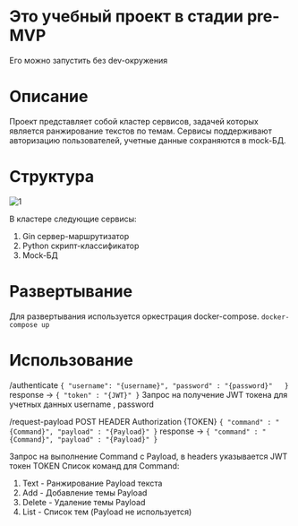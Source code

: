 # Это учебный проект в стадии pre-MVP
Его можно запустить без dev-окружения
# Описание 
Проект представляет собой кластер сервисов, задачей которых является ранжирование текстов по темам. Сервисы поддерживают авторизацию пользователей, учетные данные сохраняются в mock-БД. 
# Структура 
![1](https://github.com/Adiutant/classificatory/assets/17684112/d80eb66d-d3cf-4f8c-ad98-b6baee851d9e)

В кластере следующие сервисы:
  1. Gin сервер-маршрутизатор
  2. Python скрипт-классификатор
  3. Mock-БД

# Развертывание
Для развертывания используется оркестрация docker-compose.
`docker-compose up`

# Использование

/authenticate
`{
    "username": "{username}",
    "password" : "{password}"  
}`
response -> 
`{
  "token" : "{JWT}"
}`
Запрос на получение JWT токена для учетных данных username , password

/request-payload POST HEADER Authorization {TOKEN}
`{
    "command" : "{Command}",
    "payload" : "{Payload}"
}`
response -> 
`{
   "command" : "{Command}",
    "payload" : "{Payload}"
}`

Запрос на выполнение Command с Payload, в headers указывается JWT токен TOKEN
Список команд для Command:
  1. Text  -  Ранжирование Payload текста
  2. Add - Добавление темы Payload
  3. Delete - Удаление темы Payload
  4. List - Список тем (Payload не используется)

